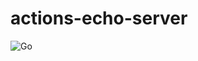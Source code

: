 # actions-echo-server

![Go](https://github.com/binjip978/actions-echo-server/workflows/Go/badge.svg?branch=master)
